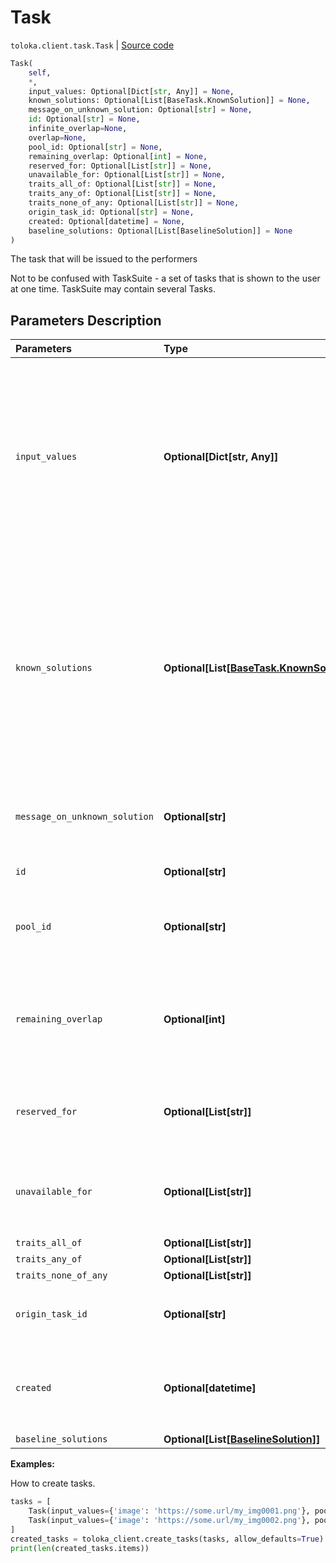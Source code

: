# Task
`toloka.client.task.Task` | [Source code](https://github.com/Toloka/toloka-kit/blob/v0.1.25/src/client/task.py#L65)

```python
Task(
    self,
    *,
    input_values: Optional[Dict[str, Any]] = None,
    known_solutions: Optional[List[BaseTask.KnownSolution]] = None,
    message_on_unknown_solution: Optional[str] = None,
    id: Optional[str] = None,
    infinite_overlap=None,
    overlap=None,
    pool_id: Optional[str] = None,
    remaining_overlap: Optional[int] = None,
    reserved_for: Optional[List[str]] = None,
    unavailable_for: Optional[List[str]] = None,
    traits_all_of: Optional[List[str]] = None,
    traits_any_of: Optional[List[str]] = None,
    traits_none_of_any: Optional[List[str]] = None,
    origin_task_id: Optional[str] = None,
    created: Optional[datetime] = None,
    baseline_solutions: Optional[List[BaselineSolution]] = None
)
```

The task that will be issued to the performers


Not to be confused with TaskSuite - a set of tasks that is shown to the user at one time.
TaskSuite may contain several Tasks.

## Parameters Description

| Parameters | Type | Description |
| :----------| :----| :-----------|
`input_values`|**Optional\[Dict\[str, Any\]\]**|<p>Input data for a task. List of pairs: &quot;&lt;input field ID 1&gt;&quot;: &quot;&lt;field value 1&gt;&quot;, &quot;&lt;input field ID 1&gt;&quot;: &quot;&lt;field value 2&gt;&quot;, ... &quot;&lt;input field ID n&gt;&quot;: &quot;&lt;field value n&gt;&quot;</p>
`known_solutions`|**Optional\[List\[[BaseTask.KnownSolution](toloka.client.task.BaseTask.KnownSolution.md)\]\]**|<p>Responses and hints for control tasks and training tasks. If multiple output fields are included in the validation, all combinations of the correct response must be specified.</p>
`message_on_unknown_solution`|**Optional\[str\]**|<p>Hint for the task (for training tasks).</p>
`id`|**Optional\[str\]**|<p>Task ID.</p>
`pool_id`|**Optional\[str\]**|<p>The ID of the pool that the task is uploaded to.</p>
`remaining_overlap`|**Optional\[int\]**|<p>How many times will this task be issued to performers. Read Only field.</p>
`reserved_for`|**Optional\[List\[str\]\]**|<p>IDs of users who will have access to the task.</p>
`unavailable_for`|**Optional\[List\[str\]\]**|<p>IDs of users who shouldn&#x27;t have access to the task.</p>
`traits_all_of`|**Optional\[List\[str\]\]**|<p></p>
`traits_any_of`|**Optional\[List\[str\]\]**|<p></p>
`traits_none_of_any`|**Optional\[List\[str\]\]**|<p></p>
`origin_task_id`|**Optional\[str\]**|<p>ID of the task it was copied from.</p>
`created`|**Optional\[datetime\]**|<p>The UTC date and time when the task was created.</p>
`baseline_solutions`|**Optional\[List\[[BaselineSolution](toloka.client.task.Task.BaselineSolution.md)\]\]**|<p></p>

**Examples:**

How to create tasks.

```python
tasks = [
    Task(input_values={'image': 'https://some.url/my_img0001.png'}, pool_id=my_pool_id),
    Task(input_values={'image': 'https://some.url/my_img0002.png'}, pool_id=my_pool_id),
]
created_tasks = toloka_client.create_tasks(tasks, allow_defaults=True)
print(len(created_tasks.items))
```
